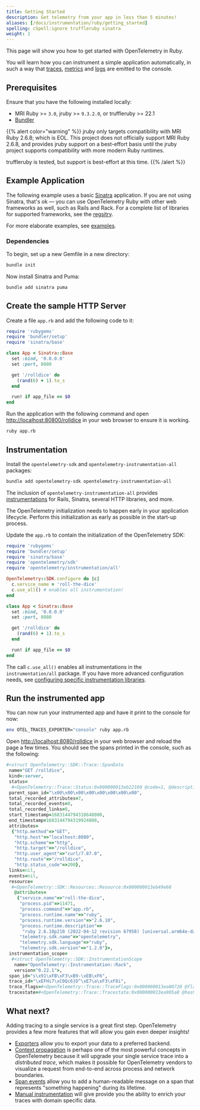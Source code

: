 ```yaml
---
title: Getting Started
description: Get telemetry from your app in less than 5 minutes!
aliases: [/docs/instrumentation/ruby/getting_started]
spelling: cSpell:ignore truffleruby sinatra
weight: 1
---
```


This page will show you how to get started with OpenTelemetry in Ruby.

You will learn how you can instrument a simple application automatically, in
such a way that [traces][], [metrics][] and [logs][] are emitted to the console.

## Prerequisites

Ensure that you have the following installed locally:

- MRI Ruby >= `3.0`, jruby >= `9.3.2.0`, or truffleruby >= 22.1
- [Bundler](https://bundler.io/)

{{% alert color="warning" %}} jruby only targets compatibility with MRI Ruby
2.6.8; which is EOL. This project does not officially support MRI Ruby 2.6.8,
and provides jruby support on a best-effort basis until the jruby project
supports compatibility with more modern Ruby runtimes.

truffleruby is tested, but support is best-effort at this time. {{% /alert %}}

## Example Application

The following example uses a basic [Sinatra](https://sinatrarb.com/)
application. If you are not using Sinatra, that's ok — you can use OpenTelemetry
Ruby with other web frameworks as well, such as Rails and Rack. For a complete
list of libraries for supported frameworks, see the
[regsitry](/ecosystem/registry/?component=instrumentation&language=ruby).

For more elaborate examples, see
[examples](/docs/instrumentation/ruby/examples/).

### Dependencies

To begin, set up a new Gemfile in a new directory:

```sh
bundle init
```

Now install Sinatra and Puma:

```sh
bundle add sinatra puma
```

## Create the sample HTTP Server

Create a file `app.rb` and add the following code to it:

```ruby
require 'rubygems'
require 'bundler/setup'
require 'sinatra/base'

class App < Sinatra::Base
  set :bind, '0.0.0.0'
  set :port, 8080

  get '/rolldice' do
    (rand(6) + 1).to_s
  end

  run! if app_file == $0
end
```

Run the application with the following command and open
<http://localhost:80800/rolldice> in your web browser to ensure it is working.

```sh
ruby app.rb
```

## Instrumentation

Install the `opentelemetry-sdk` and `opentelemetry-instrumentation-all`
packages:

```sh
bundle add opentelemetry-sdk opentelemetry-instrumentation-all
```

The inclusion of `opentelemetry-instrumentation-all` provides
[instrumentations][auto] for Rails, Sinatra, several HTTP libraries, and more.

The OpenTelemetry initialization needs to happen early in your application
lifecycle. Perform this initialization as early as possible in the start-up
process.

Update the `app.rb` to contain the initialization of the OpenTelemetry SDK:

```ruby
require 'rubygems'
require 'bundler/setup'
require 'sinatra/base'
require 'opentelemetry/sdk'
require 'opentelemetry/instrumentation/all'

OpenTelemetry::SDK.configure do |c|
  c.service_name = 'roll-the-dice'
  c.use_all() # enables all instrumentation!
end

class App < Sinatra::Base
  set :bind, '0.0.0.0'
  set :port, 8080

  get '/rolldice' do
    (rand(6) + 1).to_s
  end

  run! if app_file == $0
end
```

The call `c.use_all()` enables all instrumentations in the `instrumentation/all`
package. If you have more advanced configuration needs, see [configuring
specific instrumentation libraries][config].

## Run the instrumented app

You can now run your instrumented app and have it print to the console for now:

```sh
env OTEL_TRACES_EXPORTER="console" ruby app.rb
```

Open <http://localhost:8080/rolldice> in your web browser and reload the page a
few times. You should see the spans printed in the console, such as the
following:

```ruby
#<struct OpenTelemetry::SDK::Trace::SpanData
 name="GET /rolldice",
 kind=:server,
 status=
  #<OpenTelemetry::Trace::Status:0x000000013eb22160 @code=1, @description="">,
 parent_span_id="\x00\x00\x00\x00\x00\x00\x00\x00",
 total_recorded_attributes=7,
 total_recorded_events=0,
 total_recorded_links=0,
 start_timestamp=1683144794318648000,
 end_timestamp=1683144794319924000,
 attributes=
  {"http.method"=>"GET",
   "http.host"=>"localhost:8080",
   "http.scheme"=>"http",
   "http.target"=>"/rolldice",
   "http.user_agent"=>"curl/7.87.0",
   "http.route"=>"/rolldice",
   "http.status_code"=>200},
 links=nil,
 events=nil,
 resource=
  #<OpenTelemetry::SDK::Resources::Resource:0x000000013eb49e68
   @attributes=
    {"service.name"=>"roll-the-dice",
     "process.pid"=>11471,
     "process.command"=>"app.rb",
     "process.runtime.name"=>"ruby",
     "process.runtime.version"=>"2.6.10",
     "process.runtime.description"=>
      "ruby 2.6.10p210 (2022-04-12 revision 67958) [universal.arm64e-darwin22]",
     "telemetry.sdk.name"=>"opentelemetry",
     "telemetry.sdk.language"=>"ruby",
     "telemetry.sdk.version"=>"1.2.0"}>,
 instrumentation_scope=
  #<struct OpenTelemetry::SDK::InstrumentationScope
   name="OpenTelemetry::Instrumentation::Rack",
   version="0.22.1">,
 span_id="s\x91\xFB\xF3\xB9-\xEB\xF6",
 trace_id="\xEFHi7\xC0Qc6}D^\xE7\a\xF3\xF8i",
 trace_flags=#<OpenTelemetry::Trace::TraceFlags:0x000000013ea80720 @flags=1>,
 tracestate=#<OpenTelemetry::Trace::Tracestate:0x000000013ea905a8 @hash={}>>
```

## What next?

Adding tracing to a single service is a great first step. OpenTelemetry provides
a few more features that will allow you gain even deeper insights!

- [Exporters][] allow you to export your data to a preferred backend.
- [Context propagation][] is perhaps one of the most powerful concepts in
  OpenTelemetry because it will upgrade your single service trace into a
  _distributed trace_, which makes it possible for OpenTelemetry vendors to
  visualize a request from end-to-end across process and network boundaries.
- [Span events][] allow you to add a human-readable message on a span that
  represents "something happening" during its lifetime.
- [Manual instrumentation][manual] will give provide you the ability to enrich
  your traces with domain specific data.

[traces]: /docs/concepts/signals/traces/
[metrics]: /docs/concepts/signals/metrics/
[logs]: /docs/concepts/signals/logs/
[auto]:
  https://github.com/open-telemetry/opentelemetry-ruby#instrumentation-libraries
[config]: ../automatic/#configuring-specific-instrumentation-libraries
[exporters]: ../exporters/
[context propagation]: ../manual/#context-propagation
[manual]: ../manual/
[span events]: ../manual/#add-span-events
